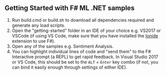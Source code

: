 ## Getting Started with F# ML .NET samples

1. Run build.cmd or build.sh to download all dependencies required and generate any load scripts.
2. Open the "getting-started" folder in an IDE of your choice e.g. VS2017 or VSCode (if using VS Code, make sure that you have installed the [Ionide](http://ionide.io/) extension to use F#).
3. Open any of the samples e.g. Sentiment Analysis.
4. You can highlight individual lines of code and "send them" to the F# Interactive prompt (a REPL) to get rapid feedback. In Visual Studio 2017 or VS Code, this should be set to the `ALT` + `Enter` key combo (if not, you can bind it easily enough through settings of either IDE).